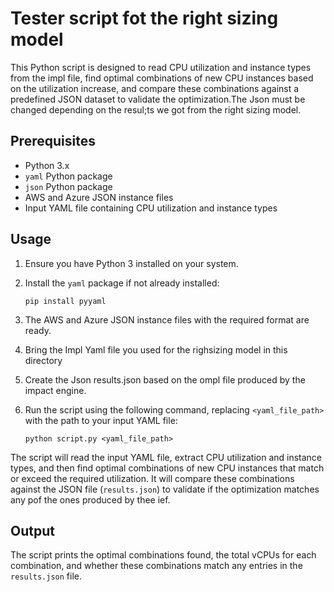 # Tester script fot the right sizing model 

This Python script is designed to read CPU utilization and instance types from the impl file, find optimal combinations of new CPU instances based on the utilization increase, and compare these combinations against a predefined JSON dataset to validate the optimization.The Json must be changed depending on the resul;ts we got from the right sizing model.

## Prerequisites

- Python 3.x
- `yaml` Python package
- `json` Python package
- AWS and Azure JSON instance files
- Input YAML file containing CPU utilization and instance types

## Usage

1. Ensure you have Python 3 installed on your system.
2. Install the `yaml` package if not already installed:

   ```
   pip install pyyaml
   ```

3. The AWS and Azure JSON instance files with the required format are ready.
4. Bring the Impl Yaml file you used for the righsizing model in this directory
5. Create the Json results.json based on the ompl file produced by the impact engine.
6. Run the script using the following command, replacing `<yaml_file_path>` with the path to your input YAML file:

   ```
   python script.py <yaml_file_path>
   ```

The script will read the input YAML file, extract CPU utilization and instance types, and then find optimal combinations of new CPU instances that match or exceed the required utilization. It will compare these combinations against the JSON file (`results.json`) to validate if the optimization matches any pof the ones produced by thee ief.



## Output

The script prints the optimal combinations found, the total vCPUs for each combination, and whether these combinations match any entries in the `results.json` file.

